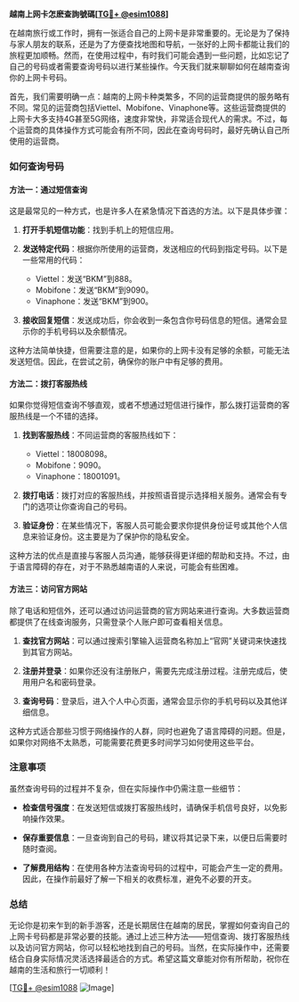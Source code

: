 **越南上网卡怎麽查詢號碼[[TG💪+ @esim1088](https://t.me/s/esim1088)]**

在越南旅行或工作时，拥有一张适合自己的上网卡是非常重要的。无论是为了保持与家人朋友的联系，还是为了方便查找地图和导航，一张好的上网卡都能让我们的旅程更加顺畅。然而，在使用过程中，有时我们可能会遇到一些问题，比如忘记了自己的号码或者需要查询号码以进行某些操作。今天我们就来聊聊如何在越南查询你的上网卡号码。

首先，我们需要明确一点：越南的上网卡种类繁多，不同的运营商提供的服务略有不同。常见的运营商包括Viettel、Mobifone、Vinaphone等。这些运营商提供的上网卡大多支持4G甚至5G网络，速度非常快，非常适合现代人的需求。不过，每个运营商的具体操作方式可能会有所不同，因此在查询号码时，最好先确认自己所使用的运营商。

### 如何查询号码

#### 方法一：通过短信查询

这是最常见的一种方式，也是许多人在紧急情况下首选的方法。以下是具体步骤：

1. **打开手机短信功能**：找到手机上的短信应用。
   
2. **发送特定代码**：根据你所使用的运营商，发送相应的代码到指定号码。以下是一些常用的代码：
   - Viettel：发送“BKM”到888。
   - Mobifone：发送“BKM”到9090。
   - Vinaphone：发送“BKM”到900。

3. **接收回复短信**：发送成功后，你会收到一条包含你号码信息的短信。通常会显示你的手机号码以及余额情况。

这种方法简单快捷，但需要注意的是，如果你的上网卡没有足够的余额，可能无法发送短信。因此，在尝试之前，确保你的账户中有足够的费用。

#### 方法二：拨打客服热线

如果你觉得短信查询不够直观，或者不想通过短信进行操作，那么拨打运营商的客服热线是一个不错的选择。

1. **找到客服热线**：不同运营商的客服热线如下：
   - Viettel：18008098。
   - Mobifone：9090。
   - Vinaphone：18001091。

2. **拨打电话**：拨打对应的客服热线，并按照语音提示选择相关服务。通常会有专门的选项让你查询自己的号码。

3. **验证身份**：在某些情况下，客服人员可能会要求你提供身份证号或其他个人信息来验证身份。这主要是为了保护你的隐私安全。

这种方法的优点是直接与客服人员沟通，能够获得更详细的帮助和支持。不过，由于语言障碍的存在，对于不熟悉越南语的人来说，可能会有些困难。

#### 方法三：访问官方网站

除了电话和短信外，还可以通过访问运营商的官方网站来进行查询。大多数运营商都提供了在线查询服务，只需登录个人账户即可查看相关信息。

1. **查找官方网站**：可以通过搜索引擎输入运营商名称加上“官网”关键词来快速找到其官方网站。
   
2. **注册并登录**：如果你还没有注册账户，需要先完成注册过程。注册完成后，使用用户名和密码登录。

3. **查询号码**：登录后，进入个人中心页面，通常会显示你的手机号码以及其他详细信息。

这种方式适合那些习惯于网络操作的人群，同时也避免了语言障碍的问题。但是，如果你对网络不太熟悉，可能需要花费更多时间学习如何使用这些平台。

### 注意事项

虽然查询号码的过程并不复杂，但在实际操作中仍需注意一些细节：

- **检查信号强度**：在发送短信或拨打客服热线时，请确保手机信号良好，以免影响操作效果。
  
- **保存重要信息**：一旦查询到自己的号码，建议将其记录下来，以便日后需要时随时查阅。

- **了解费用结构**：在使用各种方法查询号码的过程中，可能会产生一定的费用。因此，在操作前最好了解一下相关的收费标准，避免不必要的开支。

### 总结

无论你是初来乍到的新手游客，还是长期居住在越南的居民，掌握如何查询自己的上网卡号码都是非常必要的技能。通过上述三种方法——短信查询、拨打客服热线以及访问官方网站，你可以轻松地找到自己的号码。当然，在实际操作中，还需要结合自身实际情况灵活选择最适合的方式。希望这篇文章能对你有所帮助，祝你在越南的生活和旅行一切顺利！

[[TG💪+ @esim1088](https://t.me/s/esim1088) ![Image](https://i.postimg.cc/4NQfJmqS/Snipaste-2025-05-13-00-14-12.png)]